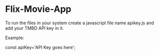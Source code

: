 # Flix-Movie-App

To run the files in your system create a javascript file name apikey.js and add your TMBD API key in it.

Example:

const apiKey='API Key goes here';
